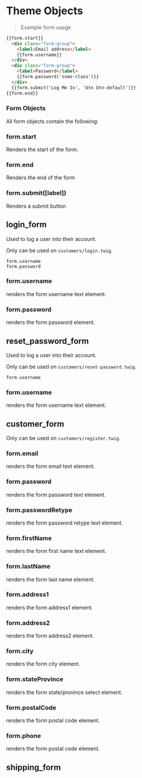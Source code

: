 # Theme Objects


> Example form usage

```html
{{form.start}}
  <div class="form-group">
    <label>Email address</label>
    {{form.username}}
  </div>
  <div class="form-group">
    <label>Password</label>
    {{form.password('some-class')}}
  </div>
  {{form.submit('Log Me In', 'btn btn-default')}}
{{form.end}}
```

### Form Objects
All form objects contain the following:

### form.start
Renders the start of the form.

### form.end
Renders the end of the form

### form.submit([label])
Renders a submit button

## login_form


Used to log a user into their account.

<aside class="notice">
Only can be used on <code>customers/login.twig</code>.
</aside>



```
form.username
form.password
```

### form.username
renders the form username text element.

### form.password
renders the form password element.





## reset_password_form


Used to log a user into their account.

<aside class="notice">
Only can be used on <code>customers/reset-password.twig</code>.
</aside>



```
form.username
```

### form.username
renders the form username text element.




## customer_form

<aside class="notice">
Only can be used on <code>customers/register.twig</code>.
</aside>

### form.email
renders the form email text element.

### form.password
renders the form password text element.

### form.passwordRetype
renders the form password retype text element.


### form.firstName
renders the form first name text element.

### form.lastName
renders the form last name element.

### form.address1
renders the form address1 element.

### form.address2
renders the form address2 element.

### form.city
renders the form city element.

### form.stateProvince
renders the form state/province select element.

### form.postalCode
renders the form postal code element.

### form.phone
renders the form postal code element.


## shipping_form

